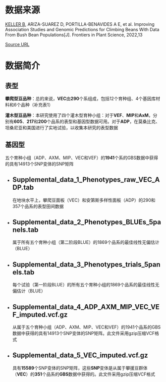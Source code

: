 # 数据来源

[KELLER B](https://doi.org/10.3389/fpls.2022.830896), ARIZA-SUAREZ D, PORTILLA-BENAVIDES A E, et al. Improving Association Studies and Genomic Predictions for Climbing Beans With Data From Bush Bean Populations[J]. Frontiers in Plant Science, 2022,13

[Source URL]( https://doi.org/10.7910/DVN/RLAWYN)

# 数据简介

## 表型

**攀爬型豆品种**：总的来说，**VEC**由**290**个系组成，包括12个育种组、4个基因库材料和6个品种（补充表1）

**灌木型豆品种**：本研究使用了四个灌木型育种小组：对于**VEF**、**MIP**和**AxM**，分别有**605**、**217**和**200**个品系的表型和基因型数据可用。对于**ADP**，在莫桑比克、坦桑尼亚和美国进行了实地试验，以收集本研究的表型数据


## 基因型

五个育种小组（ADP、AXM、MIP、VEC和VEF）的**1941**个系的GBS数据中获得的具有14913个SNP变体的SNP矩阵


- ## Supplemental_data_1_Phenotypes_raw_VEC_ADP.tab

  在地块水平上，攀爬豆面板（VEC）和安第斯多样性面板（ADP）的290和357个品系的表型田间数据

- ## Supplemental_data_2_Phenotypes_BLUEs_5panels.tab

  属于所有五个育种小组（第二阶段BLUE）的1869个品系的最佳线性无偏估计（BLUE）

- ## Supplemental_data_3_Phenotypes_trials_5panels.tab

  每个试验（第一阶段BLUE）的所有五个育种小组的1869个品系的最佳线性无偏估计（BLUE）

- ## Supplemental_data_4_ADP_AXM_MIP_VEC_VEF_imputed.vcf.gz

  从属于五个育种小组（ADP、AXM、MIP、VEC和VEF）的1941个品系的GBS数据中获得的具有14913个SNP变体的SNP矩阵。此文件采用gzip压缩VCF格式

- ## Supplemental_data_5_VEC_imputed.vcf.gz

  具有**15589**个SNP变体的SNP矩阵，这些**SNP**变体是从属于攀援豆群体（**VEC**）的**351**个品系的**GBS**数据中获得的。此文件采用gzip压缩VCF格式

